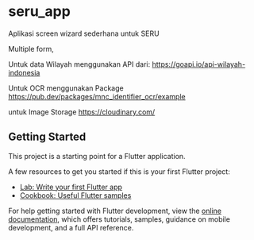 # seru_app

Aplikasi screen wizard sederhana untuk SERU

Multiple form,

Untuk data Wilayah menggunakan API dari:
https://goapi.io/api-wilayah-indonesia

Untuk OCR menggunakan Package
https://pub.dev/packages/mnc_identifier_ocr/example

untuk Image Storage
https://cloudinary.com/

## Getting Started

This project is a starting point for a Flutter application.

A few resources to get you started if this is your first Flutter project:

- [Lab: Write your first Flutter app](https://docs.flutter.dev/get-started/codelab)
- [Cookbook: Useful Flutter samples](https://docs.flutter.dev/cookbook)

For help getting started with Flutter development, view the
[online documentation](https://docs.flutter.dev/), which offers tutorials,
samples, guidance on mobile development, and a full API reference.
